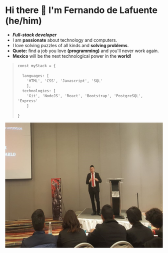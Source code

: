 # Hi there 👋 I'm Fernando de Lafuente (he/him)

- ***Full-stack developer***
- I am **passionate** about technology and computers.
- I love solving puzzles of all kinds and **solving problems**. 
- **Quote:** find a job you love **(programming)** and you'll never work again. 
- **Mexico** will be the next technological power in the **world!**

>     const myStack = {
> 
>       languages: [
>         'HTML', 'CSS', 'Javascript', 'SQL'
>         ],
>       technologies: [
>         'Git', 'NodeJS', 'React', 'Bootstrap', 'PostgreSQL', 'Express'
>         ] 
>       
>     }

<div align="center"><img src="https://github.com/Lfer1111/Lfer1111/blob/main/fer_exponiendo.png" width="600px" height="400px"></div>
